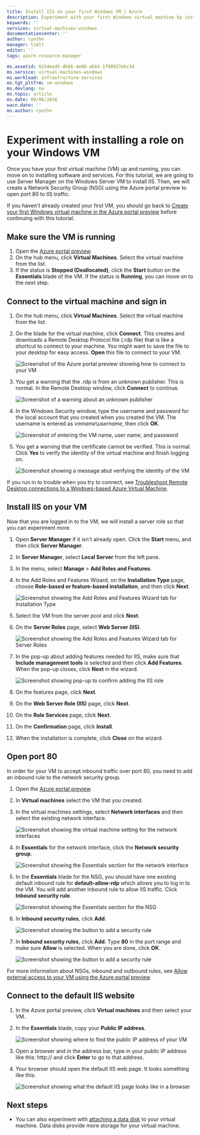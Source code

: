```yaml
---
title: Install IIS on your first Windows VM | Azure
description: Experiment with your first Windows virtual machine by installing IIS and opening port 80 using the Azure portal preview.
keywords: ''
services: virtual-machines-windows
documentationcenter: ''
author: cynthn
manager: timlt
editor: ''
tags: azure-resource-manager

ms.assetid: 6334ea45-db6b-4e08-abb5-1f98927ebc34
ms.service: virtual-machines-windows
ms.workload: infrastructure-services
ms.tgt_pltfrm: vm-windows
ms.devlang: na
ms.topic: article
ms.date: 09/06/2016
wacn.date: ''
ms.author: cynthn
---
```


# Experiment with installing a role on your Windows VM
Once you have your first virtual machine (VM) up and running, you can move on to installing software and services. For this tutorial, we are going to use Server Manager on the Windows Server VM to install IIS. Then, we will create a Network Security Group (NSG) using the Azure portal preview to open port 80 to IIS traffic. 

If you haven't already created your first VM, you should go back to [Create your first Windows virtual machine in the Azure portal preview](/documentation/articles/virtual-machines-windows-hero-tutorial/) before continuing with this tutorial.

## Make sure the VM is running
1. Open the [Azure portal preview](https://portal.azure.cn).
2. On the hub menu, click **Virtual Machines**. Select the virtual machine from the list.
3. If the status is **Stopped (Deallocated)**, click the **Start** button on the **Essentials** blade of the VM. If the status is **Running**, you can move on to the next step.

## Connect to the virtual machine and sign in
1. On the hub menu, click **Virtual Machines**. Select the virtual machine from the list.
2. On the blade for the virtual machine, click **Connect**. This creates and downloads a Remote Desktop Protocol file (.rdp file) that is like a shortcut to connect to your machine. You might want to save the file to your desktop for easy access. **Open** this file to connect to your VM.

    ![Screenshot of the Azure portal preview showing how to connect to your VM](./media/virtual-machines-windows-hero-tutorial/connect.png)
3. You get a warning that the .rdp is from an unknown publisher. This is normal. In the Remote Desktop window, click **Connect** to continue.

    ![Screenshot of a warning about an unknown publisher](./media/virtual-machines-windows-hero-tutorial/rdp-warn.png)
4. In the Windows Security window, type the username and password for the local account that you created when you created the VM. The username is entered as *vmname*&#92;*username*, then click **OK**.

    ![Screenshot of entering the VM name, user name, and password](./media/virtual-machines-windows-hero-tutorial/credentials.png)
5. You get a warning that the certificate cannot be verified. This is normal. Click **Yes** to verify the identity of the virtual machine and finish logging on.

    ![Screenshot showing a message abut verifying the identity of the VM](./media/virtual-machines-windows-hero-tutorial/cert-warning.png)

If you run in to trouble when you try to connect, see [Troubleshoot Remote Desktop connections to a Windows-based Azure Virtual Machine](./virtual-machines-windows-troubleshoot-rdp-connection.md).

## Install IIS on your VM
Now that you are logged in to the VM, we will install a server role so that you can experiment more.

1. Open **Server Manager** if it isn't already open. Click the **Start** menu, and then click **Server Manager**.
2. In **Server Manager**, select **Local Server** from the left pane. 
3. In the menu, select **Manage** > **Add Roles and Features**.
4. In the Add Roles and Features Wizard, on the **Installation Type** page, choose **Role-based or feature-based installation**, and then click **Next**.

    ![Screenshot showing the Add Roles and Features Wizard tab for Installation Type](./media/virtual-machines-windows-hero-tutorial/role-wizard.png)
5. Select the VM from the server pool and click **Next**.
6. On the **Server Roles** page, select **Web Server (IIS)**.

    ![Screenshot showing the Add Roles and Features Wizard tab for Server Roles](./media/virtual-machines-windows-hero-tutorial/add-iis.png)
7. In the pop-up about adding features needed for IIS, make sure that **Include management tools** is selected and then click **Add Features**. When the pop-up closes, click **Next** in the wizard.

    ![Screenshot showing pop-up to confirm adding the IIS role](./media/virtual-machines-windows-hero-tutorial/confirm-add-feature.png)
8. On the features page, click **Next**.
9. On the **Web Server Role (IIS)** page, click **Next**. 
10. On the **Role Services** page, click **Next**. 
11. On the **Confirmation** page, click **Install**. 
12. When the installation is complete, click **Close** on the wizard.

## Open port 80
In order for your VM to accept inbound traffic over port 80, you need to add an inbound rule to the network security group. 

1. Open the [Azure portal preview](https://portal.azure.cn).
2. In **Virtual machines** select the VM that you created.
3. In the virtual machines settings, select **Network interfaces** and then select the existing network interface.

    ![Screenshot showing the virtual machine setting for the network interfaces](./media/virtual-machines-windows-hero-tutorial/network-interface.png)
4. In **Essentials** for the network interface, click the **Network security group**.

    ![Screenshot showing the Essentials section for the network interface](./media/virtual-machines-windows-hero-tutorial/select-nsg.png)
5. In the **Essentials** blade for the NSG, you should have one existing default inbound rule for **default-allow-rdp** which allows you to log in to the VM. You will add another inbound rule to allow IIS traffic. Click **Inbound security rule**.

    ![Screenshot showing the Essentials section for the NSG](./media/virtual-machines-windows-hero-tutorial/inbound.png)
6. In **Inbound security rules**, click **Add**.

    ![Screenshot showing the button to add a security rule](./media/virtual-machines-windows-hero-tutorial/add-rule.png)
7. In **Inbound security rules**, click **Add**. Type **80** in the port range and make sure **Allow** is selected. When you are done, click **OK**.

    ![Screenshot showing the button to add a security rule](./media/virtual-machines-windows-hero-tutorial/port-80.png)

For more information about NSGs, inbound and outbound rules, see [Allow external access to your VM using the Azure portal preview](./virtual-machines-windows-nsg-quickstart-portal.md)

## Connect to the default IIS website
1. In the Azure portal preview, click **Virtual machines** and then select your VM.
2. In the **Essentials** blade, copy your **Public IP address**.

    ![Screenshot showing where to find the public IP address of your VM](./media/virtual-machines-windows-hero-tutorial/ipaddress.png)
3. Open a browser and in the address bar, type in your public IP address like this: http://<publicIPaddress> and click **Enter** to go to that address.
4. Your browser should open the default IIS web page. It looks something like this:

    ![Screenshot showing what the default IIS page looks like in a browser](./media/virtual-machines-windows-hero-tutorial/iis-default.png)

## Next steps
* You can also experiment with [attaching a data disk](./virtual-machines-windows-attach-disk-portal.md) to your virtual machine. Data disks provide more storage for your virtual machine.